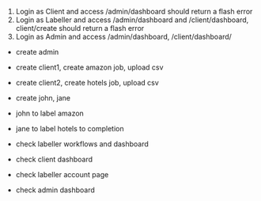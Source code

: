 

1. Login as Client and access /admin/dashboard should return a flash error
2. Login as Labeller and access /admin/dashboard and /client/dashboard, client/create should return a flash error
3. Login as Admin and access /admin/dashboard, /client/dashboard/

- create admin
- create client1, create amazon job, upload csv
- create client2, create hotels job, upload csv
- create john, jane
- john to label amazon
- jane to label hotels to completion

- check labeller workflows and dashboard
- check client dashboard
- check labeller account page
- check admin dashboard
